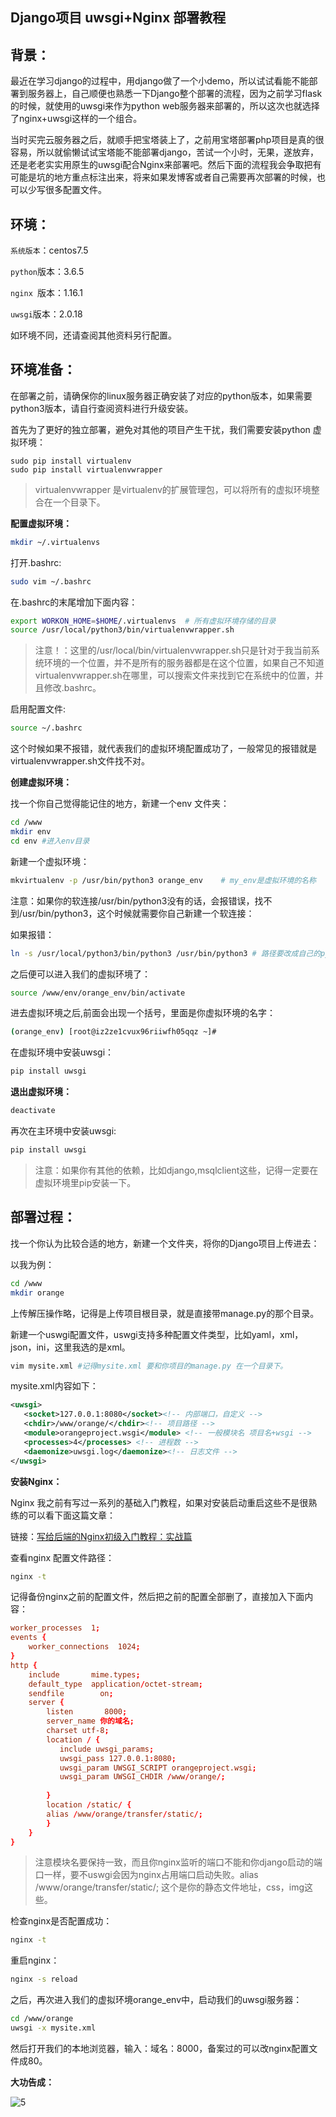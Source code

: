 ## Django项目 uwsgi+Nginx 部署教程

## 背景：

最近在学习django的过程中，用django做了一个小demo，所以试试看能不能部署到服务器上，自己顺便也熟悉一下Django整个部署的流程，因为之前学习flask的时候，就使用的uwsgi来作为python web服务器来部署的，所以这次也就选择了nginx+uwsgi这样的一个组合。

当时买完云服务器之后，就顺手把宝塔装上了，之前用宝塔部署php项目是真的很容易，所以就偷懒试试宝塔能不能部署django，苦试一个小时，无果，遂放弃，还是老老实实用原生的uwsgi配合Nginx来部署吧。然后下面的流程我会争取把有可能是坑的地方重点标注出来，将来如果发博客或者自己需要再次部署的时候，也可以少写很多配置文件。

## 环境：

`系统版本`：centos7.5 

`python`版本：3.6.5

`nginx `版本：1.16.1

`uwsgi`版本：2.0.18 

如环境不同，还请查阅其他资料另行配置。

## 环境准备：

在部署之前，请确保你的linux服务器正确安装了对应的python版本，如果需要python3版本，请自行查阅资料进行升级安装。

首先为了更好的独立部署，避免对其他的项目产生干扰，我们需要安装python 虚拟环境：

```linux
sudo pip install virtualenv
sudo pip install virtualenvwrapper
```

> virtualenvwrapper 是virtualenv的扩展管理包，可以将所有的虚拟环境整合在一个目录下。

**配置虚拟环境：**

```bash
mkdir ~/.virtualenvs
```

打开.bashrc:

```bash
sudo vim ~/.bashrc
```

在.bashrc的末尾增加下面内容：

```bash
export WORKON_HOME=$HOME/.virtualenvs  # 所有虚拟环境存储的目录
source /usr/local/python3/bin/virtualenvwrapper.sh
```

> 注意！：这里的/usr/local/bin/virtualenvwrapper.sh只是针对于我当前系统环境的一个位置，并不是所有的服务器都是在这个位置，如果自己不知道virtualenvwrapper.sh在哪里，可以搜索文件来找到它在系统中的位置，并且修改.bashrc。

启用配置文件:

```bash
source ~/.bashrc
```

这个时候如果不报错，就代表我们的虚拟环境配置成功了，一般常见的报错就是virtualenvwrapper.sh文件找不对。

**创建虚拟环境：**

找一个你自己觉得能记住的地方，新建一个env 文件夹：

```bash
cd /www
mkdir env
cd env #进入env目录
```

新建一个虚拟环境：

```bash
mkvirtualenv -p /usr/bin/python3 orange_env    # my_env是虚拟环境的名称
```

注意：如果你的软连接/usr/bin/python3没有的话，会报错误，找不到/usr/bin/python3，这个时候就需要你自己新建一个软连接：

如果报错：

```bash
ln -s /usr/local/python3/bin/python3 /usr/bin/python3 # 路径要改成自己的python安装路径
```

之后便可以进入我们的虚拟环境了：

```bash
source /www/env/orange_env/bin/activate
```

进去虚拟环境之后,前面会出现一个括号，里面是你虚拟环境的名字：

```bash
(orange_env) [root@iz2ze1cvux96riiwfh05qqz ~]# 
```

在虚拟环境中安装uwsgi：

```bash
pip install uwsgi
```

**退出虚拟环境：**

```bash
deactivate
```

再次在主环境中安装uwsgi:

```bash
pip install uwsgi
```

> 注意：如果你有其他的依赖，比如django,msqlclient这些，记得一定要在虚拟环境里pip安装一下。

## 部署过程：

找一个你认为比较合适的地方，新建一个文件夹，将你的Django项目上传进去：

以我为例：

```bash
cd /www
mkdir orange
```

上传解压操作略，记得是上传项目根目录，就是直接带manage.py的那个目录。

新建一个uswgi配置文件，uswgi支持多种配置文件类型，比如yaml，xml，json，ini，这里我选的是xml。

```bash
vim mysite.xml #记得mysite.xml 要和你项目的manage.py 在一个目录下。
```

mysite.xml内容如下：

```xml
<uwsgi>    
   <socket>127.0.0.1:8080</socket><!-- 内部端口，自定义 --> 
   <chdir>/www/orange/</chdir><!-- 项目路径 -->            
   <module>orangeproject.wsgi</module> <!-- 一般模块名 项目名+wsgi -->  
   <processes>4</processes> <!-- 进程数 -->     
   <daemonize>uwsgi.log</daemonize><!-- 日志文件 -->
</uwsgi>
```



**安装Nginx：**

Nginx 我之前有写过一系列的基础入门教程，如果对安装启动重启这些不是很熟练的可以看下面这篇文章：

链接：[写给后端的Nginx初级入门教程：实战篇](https://juejin.im/post/5db8f8c3f265da4d3e173c62)

查看nginx 配置文件路径：

```bash
nginx -t
```

记得备份nginx之前的配置文件，然后把之前的配置全部删了，直接加入下面内容：

```conf
worker_processes  1;
events {
    worker_connections  1024;
}
http {
    include       mime.types;
    default_type  application/octet-stream;
    sendfile        on;
    server {
        listen       8000;
        server_name 你的域名;
        charset utf-8;
        location / {
           include uwsgi_params;
           uwsgi_pass 127.0.0.1:8080;
           uwsgi_param UWSGI_SCRIPT orangeproject.wsgi;
           uwsgi_param UWSGI_CHDIR /www/orange/;
           
        }
        location /static/ {
        alias /www/orange/transfer/static/; 
        }
    }
}
```

> 注意模块名要保持一致，而且你nginx监听的端口不能和你django启动的端口一样，要不uswgi会因为nginx占用端口启动失败。alias /www/orange/transfer/static/; 这个是你的静态文件地址，css，img这些。

检查nginx是否配置成功：

```bash
nginx -t
```

重启nginx：

```bash
nginx -s reload
```

之后，再次进入我们的虚拟环境orange_env中，启动我们的uwsgi服务器：

```bash
cd /www/orange
uwsgi -x mysite.xml
```

然后打开我们的本地浏览器，输入：域名：8000，备案过的可以改nginx配置文件成80。

**大功告成：**

![5](G:\蓝鲸学习笔记\img\5.png)











